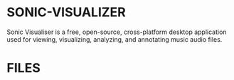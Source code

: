 # SONIC-VISUALIZER
Sonic Visualiser is a free, open-source, cross-platform desktop application used for viewing, visualizing, analyzing, and annotating music audio files.
# FILES
